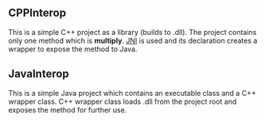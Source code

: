 ## CPPInterop

This is a simple C++ project as a library (builds to .dll). 
The project contains only one method which is <b>multiply</b>. [JNI](https://developer.android.com/training/articles/perf-jni) is used and its declaration creates a wrapper to expose the method to Java.

## JavaInterop
This is a simple Java project which contains an executable class and a C++ wrapper class. C++ wrapper class loads .dll from the project root and exposes the method for further use.
